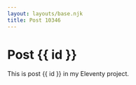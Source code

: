 ```yaml
---
layout: layouts/base.njk
title: Post 10346
---
```


# Post {{ id }}

This is post {{ id }} in my Eleventy project.

